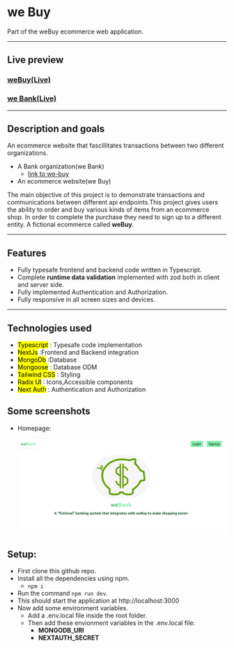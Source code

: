 # **we Buy**

Part of the weBuy ecommerce web application.

---

## Live preview

### [weBuy(Live)](https://we-buy-omega.vercel.app/)

### [we Bank(Live)](https://we-bank.vercel.app/)

---

## **Description and goals**

An ecommerce website that fascillitates transactions between two different organizations.

- A Bank organization(we Bank)
  - [link to we-buy](https://github.com/ss-joy/weBuy)
- An ecommerce website(we Buy)

The main objective of this project is to demonstrate transactions and communications between different api endpoints.This project gives users the ability to order and buy various kinds of items from an ecommerce shop. In order to complete the purchase they need to sign up to a different entity. A fictional ecommerce called **weBuy**.

---

## Features

- Fully typesafe frontend and backend code written in Typescript.
- Complete **runtime data validation** implemented with zod both in client and server side.
- Fully implemented Authentication and Authorization.
- Fully responsive in all screen sizes and devices.

---

## Technologies used

- <mark>Typescript</mark> : Typesafe code implementation
- <mark>NextJs</mark> :Frontend and Backend integration
- <mark>MongoDb</mark> :Database
- <mark>Mongoose</mark> : Database ODM
- <mark>Tailwind CSS</mark> : Styling
- <mark>Radix UI</mark> : Icons,Accessible components
- <mark>Next Auth</mark> : Authentication and Authorization

## Some screenshots

- Homepage:

  ![HomePage](/public/githubimages/homepage.png)

## Setup:

- First clone this github repo.
- Install all the dependencies using npm.
  - `npm i`
- Run the command `npm run dev`.
- This should start the application at http://localhost:3000
- Now add some environment variables.
  - Add a .env.local file inside the root folder.
  - Then add these envionment variables in the .env.local file:
    - **MONGODB_URI**
    - **NEXTAUTH_SECRET**
